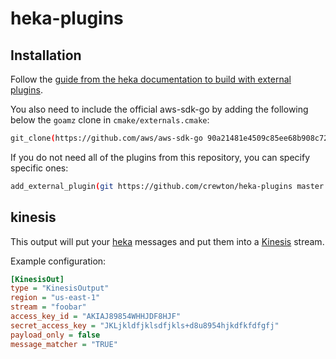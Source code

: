 # heka-plugins

## Installation
Follow the [guide from the heka documentation to build with external plugins][3].

You also need to include the official aws-sdk-go by adding the following below the `goamz` clone in `cmake/externals.cmake`:
```bash
git_clone(https://github.com/aws/aws-sdk-go 90a21481e4509c85ee68b908c72fe4b024311447)
```

If you do not need all of the plugins from this repository, you can specify specific ones:
```bash
add_external_plugin(git https://github.com/crewton/heka-plugins master kinesis)
```

## kinesis
This output will put your [heka][1] messages and put them into a [Kinesis][2] stream.

Example configuration:

```ini
[KinesisOut]
type = "KinesisOutput"
region = "us-east-1"
stream = "foobar"
access_key_id = "AKIAJ89854WHHJDF8HJF"
secret_access_key = "JKLjkldfjklsdfjkls+d8u8954hjkdfkfdfgfj"
payload_only = false
message_matcher = "TRUE"
```

  [1]: https://hekad.readthedocs.org/en/latest/index.html
  [2]: https://aws.amazon.com/kinesis/
  [3]: http://hekad.readthedocs.org/en/latest/installing.html#building-hekad-with-external-plugins